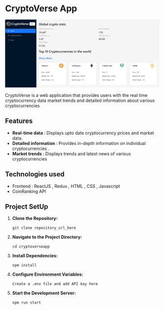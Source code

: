 # CryptoVerse App

![alt text](image-1.png)

CryptoVerse is a web application that provides users with the real time cryptocurrency data  market trends  and detailed information about various cryptocurrencies 

## Features 
 
- **Real-time data** : Displays upto date cryptocurrency prices and market data.
- **Detailed information** : Provides in-depth information on individual cryptocurrencies .
- **Market trends** : Displays trends and latest news of various cryptocurrencies

## Technologies used 
 
 - Frontend : ReactJS  , Redux   , HTML  , CSS , Javascript
 - CoinRanking API 

## Project SetUp

1. **Clone the Repository:**

   ```
   git clone repository_url_here
   ```
   
2. **Navigate to the Project Directory:**

   ```
   cd cryptoverseapp
   ```
   
3. **Install  Dependencies:**

   ```
   npm install
   ```

5. **Configure Environment Variables:**

   ```
   Create a .env file and add API key here 
   ```
   
6. **Start the  Development Server:**

   ```
   npm run start
   ```


   

